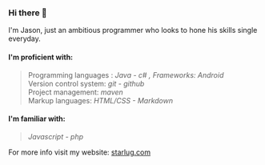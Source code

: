 ### Hi there 👋
I'm Jason, just an ambitious programmer who looks to hone his skills single everyday.

#### I'm proficient with:
> Programming languages :<i> Java - c# , Frameworks: Android </i><br/>
> Version control system: <i>git - github </i><br/>
> Project management: <i>maven </i><br/>
> Markup languages: <i>HTML/CSS - Markdown </i><br/>

#### I'm familiar with:
> <i> Javascript - php </i><br/>

For more info visit my website: [starlug.com](starlug.com)

<!--
**yassin97/yassin97** is a ✨ _special_ ✨ repository because its `README.md` (this file) appears on your GitHub profile.

Here are some ideas to get you started:

- 🔭 I’m currently working on ...
- 🌱 I’m currently learning ...
- 👯 I’m looking to collaborate on ...
- 🤔 I’m looking for help with ...
- 💬 Ask me about ...
- 📫 How to reach me: ...
- 😄 Pronouns: ...
- ⚡ Fun fact: ...
-->
